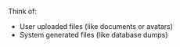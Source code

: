Think of:
* User uploaded files (like documents or avatars)
* System generated files (like database dumps)
